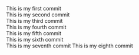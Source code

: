 This is my first commit  
This is my second commit  
This is my third commit  
This is my fourth commit  
This is my fifth commit  
This is my sixth commit  
This is my seventh commit
This is my eighth commit